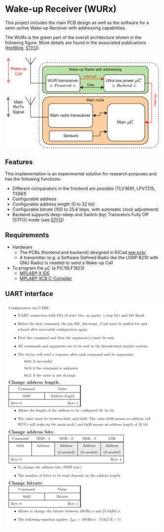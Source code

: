 # Wake-up Receiver (WURx)
This project includes the main PCB design as well as the software for a semi-active Wake-up Receiver with addressing capabilities.

The WURx is the green part of the overall architecture shown in the following figure.
More details are found in the associated publications ([HotWire], [STFO]).

<img src="files/general_wur_architecture.png" alt="overall wur architecture" width="500"/>

 

## Features
This implementation is an experimental solution for research purposes and has the following functions:

- Different comparators in the frontend are possible (TLV3691, LPV7215, TS881)
- Configurable address
- Configurable address length (0 to 32 bit)
- Configurable bitrate (100 to 25.6 kbps, with automatic clock adjustment)
- Backend supports deep-sleep and Switch (by) Transistors Fully Off (STFO) mode (see [STFO])


## Requirements
- Hardware
  - The PCBs (frontend and backend) designed in KiCad [see pcb/](pcb/)
  - A transmitter (e.g. a Software Defined Radio like the USRP B210 with GNU Radio) is needed to send a Wake-up Call
- To program the $\mu C$ (a PIC16LF1823)
    - [MPLAB&reg; X IDE](https://www.microchip.com/en-us/tools-resources/develop/mplab-x-ide#)
    - [MPLAB&reg; XC8 C-Compiler](https://www.microchip.com/en-us/tools-resources/develop/mplab-xc-compilers/downloads-documentation#XC8)
    


## UART interface
![UART Interface](files/uart_interface.PNG)




[HotWire]: https://paper1
[STFO]: https://paper2
